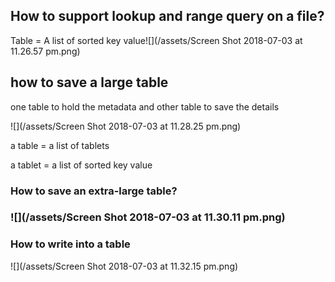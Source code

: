 ## How to support lookup and range query on a file?

Table = A list of sorted key value![](/assets/Screen Shot 2018-07-03 at 11.26.57 pm.png)

## how to save a large table

one table to hold the metadata and other table to save the details

![](/assets/Screen Shot 2018-07-03 at 11.28.25 pm.png)

a table =  a list of tablets

a tablet = a list of sorted key value



### How to save an extra-large table?

### ![](/assets/Screen Shot 2018-07-03 at 11.30.11 pm.png)

### How to write into a table

![](/assets/Screen Shot 2018-07-03 at 11.32.15 pm.png)



